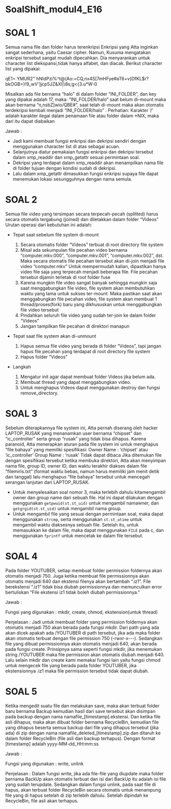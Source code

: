 # SoalShift_modul4_E16
# SOAL 1
Semua nama file dan folder harus terenkripsi
Enkripsi yang Atta inginkan sangat sederhana, yaitu Caesar cipher. Namun, Kusuma mengatakan enkripsi tersebut sangat mudah dipecahkan. Dia menyarankan untuk 				 
character list diekspansi,tidak hanya alfabet, dan diacak. Berikut character list yang dipakai:

qE1~ YMUR2"`hNIdPzi%^t@(Ao:=CQ,nx4S[7mHFye#aT6+v)DfKL$r?bkOGB>}!9_wV']jcp5JZ&Xl|\8s;g<{3.u*W-0

Misalkan ada file bernama “halo” di dalam folder “INI_FOLDER”, dan key yang dipakai adalah 17, maka:
“INI_FOLDER/halo” saat belum di-mount maka akan bernama “n,nsbZ]wio/QBE#”, saat telah di-mount maka akan otomatis terdekripsi kembali menjadi “INI_FOLDER/halo” .
Perhatian: Karakter ‘/’ adalah karakter ilegal dalam penamaan file atau folder dalam *NIX, maka dari itu dapat diabaikan

Jawab :
- Jadi kami membuat fungsi enkripsi dan dekripsi sendiri dengan menggunakan character list di atas sebagai acuan. 
- Selanjutnya diatur pemakaian fungsi enkripsi dan dekripsi tersebut dalam xmp_readdir dan xmp_getattr sesuai permintaan soal.
- Dekripsi yang terdapat dalam xmp_readdir akan menampilkan nama file di folder tujuan dengan kondisi sudah di dekripsi.
- Lalu dalam xmp_getattr dimasukkan fungsi enkripsi supaya file dapat menemukan lokasi sesungguhnya dengan nama semula.

# SOAL 2
Semua file video yang tersimpan secara terpecah-pecah (splitted) harus secara otomatis tergabung (joined) dan diletakkan dalam folder “Videos”
Urutan operasi dari kebutuhan ini adalah:
- Tepat saat sebelum file system di-mount
  1.	Secara otomatis folder “Videos” terbuat di root directory file system
  2.	Misal ada sekumpulan file pecahan video bernama “computer.mkv.000”, “computer.mkv.001”, “computer.mkv.002”, dst. Maka secara otomatis file pecahan tersebut akan di-join menjadi file video “computer.mkv”
Untuk mempermudah kalian, dipastikan hanya video file saja yang terpecah menjadi beberapa file. File pecahan tersebut dijamin terletak di root folder fuse
  3.	Karena mungkin file video sangat banyak sehingga mungkin saja saat menggabungkan file video, file system akan membutuhkan waktu yang lama untuk sukses ter-mount. Maka pastikan saat akan menggabungkan file pecahan video, file system akan membuat 1 thread/proses(fork) baru yang dikhususkan untuk menggabungkan file video tersebut
  4.	Pindahkan seluruh file video yang sudah ter-join ke dalam folder “Videos”
  5.	Jangan tampilkan file pecahan di direktori manapun
- Tepat saat file system akan di-unmount
  1.	Hapus semua file video yang berada di folder “Videos”, tapi jangan hapus file pecahan yang terdapat di root directory file system
  2.	Hapus folder “Videos” 
  
- Langkah
  1. Mengatur init agar dapat membuat folder Videos jika belum ada.
  2. Membuat thread yang dapat menggabungkan video.
  3. Untuk menghapus Videos dapat menggunakan destroy dan fungsi remove_directory.
# SOAL 3
Sebelum diterapkannya file system ini, Atta pernah diserang oleh hacker LAPTOP_RUSAK yang menanamkan user bernama “chipset” dan “ic_controller” serta group “rusak” yang tidak bisa dihapus. Karena paranoid, Atta menerapkan aturan pada file system ini untuk menghapus “file bahaya” yang memiliki spesifikasi:
Owner Name 	: ‘chipset’ atau ‘ic_controller’
Group Name	: ‘rusak’
Tidak dapat dibaca
Jika ditemukan file dengan spesifikasi tersebut ketika membuka direktori, Atta akan menyimpan nama file, group ID, owner ID, dan waktu terakhir diakses dalam file “filemiris.txt” (format waktu bebas, namun harus memiliki jam menit detik dan tanggal) lalu menghapus “file bahaya” tersebut untuk mencegah serangan lanjutan dari LAPTOP_RUSAK.
- Untuk menyelesaikan soal nomor 3, maka terlebih dahulu kitamengambil owner dan group name dari sebuah file. Hal ini dapat dilakukan dengan menggunakan `getpwuid(st.st_uid)` untuk mengambil namawner, dan `getgrgid(st.st_uid)` untuk mengambil nama group.
- Untuk mengambil file yang sesuai dengan permintaan soal, maka dapat menggunakan `strcmp`, serta menggunakan `st.st_atime` untuk mengambil waktu diaksesnya sebuah file. Setelah itu, untuk memasukkan ke dalam file, maka dapat menggunakan `FILE` pada c, dan menggunakan `fprintf` untuk mencetak ke dalam file tersebut.

# SOAL 4
Pada folder YOUTUBER, setiap membuat folder permission foldernya akan otomatis menjadi 750. Juga ketika membuat file permissionnya akan otomatis menjadi 640 dan ekstensi filenya akan bertambah “.iz1”. File berekstensi “.iz1” tidak bisa diubah permissionnya dan memunculkan error bertuliskan “File ekstensi iz1 tidak boleh diubah permissionnya.”

Jawab : 

Fungsi yang digunakan : mkdir, create, chmod, ekstension(untuk thread)

Penjelasan :
Jadi untuk membuat folder yang permission foldernya akan otomatis menjadi 750 akan berada pada fungsi mkdir. Dari path yang ada akan dicek apakah ada /YOUTUBER di path tersebut, jika ada maka folder akan otomatis terbuat dengan file permission 750 (-rwxr-x---). Sedangkan file yang dibuat permissionnya akan otomatis menjadi 640, akan berada pada fungsi create. Prinsipnya sama seperti fungsi mkdir, jika menemukan string /YOUTUBER maka file permission akan otomatis diubah menjadi 640. Lalu selain mkdir dan create kami memakai fungsi lain yaitu fungsi chmod untuk mengecek file yang berada pada folder YOUTUBER, jika ekstensionnya .iz1 maka file permission tersebut tidak dapat diubah. 

# SOAL 5
Ketika mengedit suatu file dan melakukan save, maka akan terbuat folder baru bernama Backup kemudian hasil dari save tersebut akan disimpan pada backup dengan nama namafile_[timestamp].ekstensi. Dan ketika file asli dihapus, maka akan dibuat folder bernama RecycleBin, kemudian file yang dihapus beserta semua backup dari file yang dihapus tersebut (jika ada) di zip dengan nama namafile_deleted_[timestamp].zip dan ditaruh ke dalam folder RecycleBin (file asli dan backup terhapus). Dengan format [timestamp] adalah yyyy-MM-dd_HH:mm:ss

Jawab :

Fungsi yang digunakan : write, unlink

Penjelasan :
Dalam fungsi write, jika ada file-file yang diupdate maka folder bernama BackUp akan otomatis terbuat dan isi dari BackUp itu adalah isi file yang sudah terupdate.
Sedangkan dalam fungsi unlink, pada saat file di hapus, akan terbuat folder RecycleBin secara otomatis untuk menampung file yang di hapus setelah di zip terlebih dahulu. Setelah dipindah ke RecycleBin, file asli akan terhapus.
